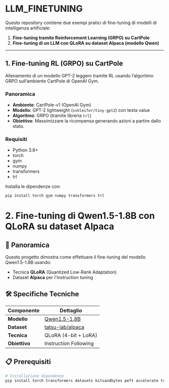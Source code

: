 # LLM_FINETUNING


Questo repository contiene due esempi pratici di fine-tuning di modelli di intelligenza artificiale:

1. **Fine-tuning tramite Reinforcement Learning (GRPO) su CartPole**
2. **Fine-tuning di un LLM con QLoRA su dataset Alpaca (modello Qwen)**

---

## 1. Fine-tuning RL (GRPO) su CartPole

Allenamento di un modello GPT-2 leggero tramite RL usando l’algoritmo GRPO sull’ambiente CartPole di OpenAI Gym.

### Panoramica

- **Ambiente**: CartPole-v1 (OpenAI Gym)
- **Modello**: GPT-2 lightweight (`sshleifer/tiny-gpt2`) con testa value
- **Algoritmo**: GRPO (tramite libreria `trl`)
- **Obiettivo**: Massimizzare la ricompensa generando azioni a partire dallo stato.

### Requisiti

- Python 3.8+
- torch
- gym
- numpy
- transformers
- trl

Installa le dipendenze con:

```bash
pip install torch gym numpy transformers trl
```
# 2. Fine-tuning di Qwen1.5-1.8B con QLoRA su dataset Alpaca

## 📌 Panoramica
Questo progetto dimostra come effettuare il fine-tuning del modello Qwen1.5-1.8B usando:
- Tecnica **QLoRA** (Quantized Low-Rank Adaptation)
- Dataset **Alpaca** per l'instruction tuning

## 🛠️ Specifiche Tecniche
| Componente       | Dettaglio                                                                 |
|------------------|---------------------------------------------------------------------------|
| **Modello**      | [Qwen1.5-1.8B](https://huggingface.co/Qwen/Qwen1.5-1.8B)                  |
| **Dataset**      | [tatsu-lab/alpaca](https://huggingface.co/datasets/tatsu-lab/alpaca)      |
| **Tecnica**      | QLoRA (4-bit + LoRA)                                                      |
| **Obiettivo**    | Instruction Following                                                    |

## 📋 Prerequisiti
```bash
# Installazione dipendenze
pip install torch transformers datasets bitsandbytes peft accelerate trl